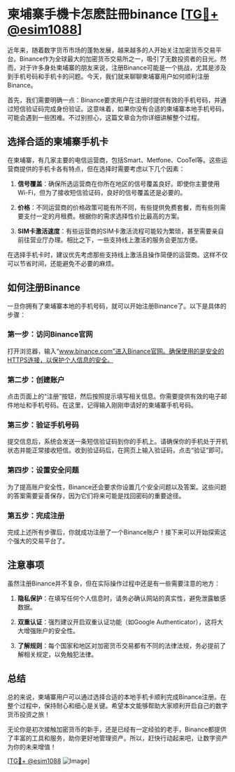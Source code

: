 # 柬埔寨手機卡怎麽註冊binance [[TG💪+ @esim1088](https://t.me/s/esim1088)]

近年来，随着数字货币市场的蓬勃发展，越来越多的人开始关注加密货币交易平台。Binance作为全球最大的加密货币交易所之一，吸引了无数投资者的目光。然而，对于许多身处柬埔寨的朋友来说，注册Binance可能是一个挑战，尤其是涉及到手机号码和手机卡的问题。今天，我们就来聊聊柬埔寨用户如何顺利注册Binance。

首先，我们需要明确一点：Binance要求用户在注册时提供有效的手机号码，并通过短信验证码完成身份验证。这意味着，如果你没有合适的柬埔寨本地手机号码，可能会遇到一些困难。不过别担心，这篇文章会为你详细讲解整个过程。

## 选择合适的柬埔寨手机卡

在柬埔寨，有几家主要的电信运营商，包括Smart、Metfone、CooTel等。这些运营商提供的手机卡各有特点，但在选择时需要考虑以下几个因素：

1. **信号覆盖**：确保所选运营商在你所在地区的信号覆盖良好。即使你主要使用Wi-Fi，但为了接收短信验证码，良好的信号覆盖还是必要的。
   
2. **价格**：不同运营商的价格政策可能有所不同，有些提供免费套餐，而有些则需要支付一定的月租费。根据你的需求选择性价比最高的方案。

3. **SIM卡激活速度**：有些运营商的SIM卡激活流程可能较为繁琐，甚至需要亲自前往营业厅办理。相比之下，一些支持线上激活的服务会更加方便。

在选择手机卡时，建议优先考虑那些支持线上激活且操作简便的运营商。这样不仅可以节省时间，还能避免不必要的麻烦。

## 如何注册Binance

一旦你拥有了柬埔寨本地的手机号码，就可以开始注册Binance了。以下是具体的步骤：

### 第一步：访问Binance官网

打开浏览器，输入“www.binance.com”进入Binance官网。确保使用的是安全的HTTPS连接，以保护个人信息的安全。

### 第二步：创建账户

点击页面上的“注册”按钮，然后按照提示填写相关信息。你需要提供有效的电子邮件地址和手机号码。在这里，记得输入刚刚申请好的柬埔寨手机号码。

### 第三步：验证手机号码

提交信息后，系统会发送一条短信验证码到你的手机上。请确保你的手机处于开机状态并能正常接收短信。收到验证码后，在网页上输入验证码，点击“验证”即可。

### 第四步：设置安全问题

为了提高账户安全性，Binance还会要求你设置几个安全问题以及答案。这些问题的答案需要妥善保存，因为它们将来可能是找回密码的重要途径。

### 第五步：完成注册

完成上述所有步骤后，你就成功注册了一个Binance账户！接下来可以开始探索这个强大的交易平台了。

## 注意事项

虽然注册Binance并不复杂，但在实际操作过程中还是有一些需要注意的地方：

1. **隐私保护**：在填写任何个人信息时，请务必确认网站的真实性，避免泄露敏感数据。

2. **双重认证**：强烈建议开启双重认证功能（如Google Authenticator），这将大大增强账户的安全性。

3. **了解规则**：每个国家和地区对加密货币交易都有不同的法律法规，务必提前了解相关规定，以免触犯法律。

## 总结

总的来说，柬埔寨用户可以通过选择合适的本地手机卡顺利完成Binance注册。在整个过程中，保持耐心和细心是关键。希望本文能够帮助大家顺利开启自己的数字货币投资之旅！

无论你是初次接触加密货币的新手，还是已经有一定经验的老手，Binance都提供了丰富的工具和服务，助你更好地管理资产。所以，赶快行动起来吧，让数字资产为你的未来增值！

[[TG💪+ @esim1088](https://t.me/s/esim1088) ![Image](https://i.postimg.cc/4NQfJmqS/Snipaste-2025-05-13-00-14-12.png)]